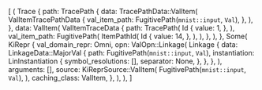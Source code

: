 [
    (
        Trace {
            path: TracePath {
                data: TracePathData::ValItem(
                    ValItemTracePathData {
                        val_item_path: FugitivePath(`mnist::input`, `Val`),
                    },
                ),
            },
            data: ValItem(
                ValItemTraceData {
                    path: TracePath(
                        Id {
                            value: 1,
                        },
                    ),
                    val_item_path: FugitivePath(
                        ItemPathId(
                            Id {
                                value: 14,
                            },
                        ),
                    ),
                },
            ),
        },
        Some(
            KiRepr {
                val_domain_repr: Omni,
                opn: ValOpn::Linkage(
                    Linkage {
                        data: LinkageData::MajorVal {
                            path: FugitivePath(`mnist::input`, `Val`),
                            instantiation: LinInstantiation {
                                symbol_resolutions: [],
                                separator: None,
                            },
                        },
                    },
                ),
                arguments: [],
                source: KiReprSource::ValItem(
                    FugitivePath(`mnist::input`, `Val`),
                ),
                caching_class: ValItem,
            },
        ),
    ),
]